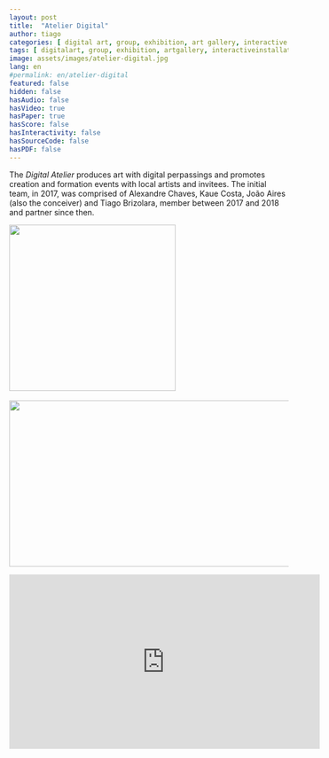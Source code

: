 ```yaml
---
layout: post
title:  "Atelier Digital"
author: tiago
categories: [ digital art, group, exhibition, art gallery, interactive installation, art installation, multidisciplinar, florianopolis ]
tags: [ digitalart, group, exhibition, artgallery, interactiveinstallation, artisticinstallation, multidisciplinar, florianopolis ]
image: assets/images/atelier-digital.jpg
lang: en
#permalink: en/atelier-digital
featured: false
hidden: false
hasAudio: false
hasVideo: true
hasPaper: true
hasScore: false
hasInteractivity: false
hasSourceCode: false
hasPDF: false
---
```


The *Digital Atelier* produces art with digital perpassings and promotes creation and formation events with local artists and invitees. The initial team, in 2017, was comprised of Alexandre Chaves, Kaue Costa, João Aires (also the conceiver) and Tiago Brizolara, member between 2017 and 2018 and partner since then.

<div class="row">
  <div class="column">
    <img src="{{ site.baseurl }}/assets/images/encontros-colaborativos.jpg" width="300" height="300">
  </div>
  <div class="column">
    &nbsp;&nbsp;   
  </div>
  <div class="column">
    <img src="{{ site.baseurl }}/assets/images/experimental4.jpg" width="564.7058823529412" height="300">
  </div>
</div>

<p> </p>

<div style="text-align:center">
    <iframe width="560" height="315" src="https://www.youtube.com/embed/Db4rs94Jlu0" frameborder="0" allow="accelerometer; autoplay; clipboard-write; encrypted-media; gyroscope; picture-in-picture" allowfullscreen></iframe>
</div>
